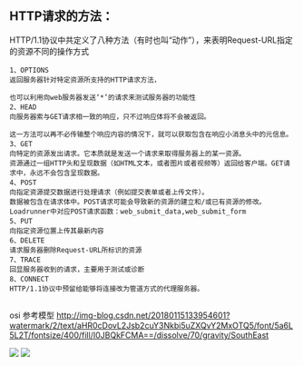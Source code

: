## HTTP请求的方法：

HTTP/1.1协议中共定义了八种方法（有时也叫“动作”），来表明Request-URL指定的资源不同的操作方式

```
1、OPTIONS
返回服务器针对特定资源所支持的HTTP请求方法，

也可以利用向web服务器发送‘*’的请求来测试服务器的功能性
2、HEAD
向服务器索与GET请求相一致的响应，只不过响应体将不会被返回。

这一方法可以再不必传输整个响应内容的情况下，就可以获取包含在响应小消息头中的元信息。
3、GET
向特定的资源发出请求。它本质就是发送一个请求来取得服务器上的某一资源。
资源通过一组HTTP头和呈现数据（如HTML文本，或者图片或者视频等）返回给客户端。GET请求中，永远不会包含呈现数据。
4、POST
向指定资源提交数据进行处理请求（例如提交表单或者上传文件）。
数据被包含在请求体中。POST请求可能会导致新的资源的建立和/或已有资源的修改。
Loadrunner中对应POST请求函数：web_submit_data,web_submit_form
5、PUT
向指定资源位置上传其最新内容
6、DELETE
请求服务器删除Request-URL所标识的资源
7、TRACE
回显服务器收到的请求，主要用于测试或诊断
8、CONNECT
HTTP/1.1协议中预留给能够将连接改为管道方式的代理服务器。
```

## 
 
osi 参考模型
http://img-blog.csdn.net/20180115133954601?watermark/2/text/aHR0cDovL2Jsb2cuY3Nkbi5uZXQvY2MxOTQ5/font/5a6L5L2T/fontsize/400/fill/I0JBQkFCMA==/dissolve/70/gravity/SouthEast

<img src='https://images2015.cnblogs.com/blog/705728/201604/705728-20160424234824085-667046040.png' />

<img src='https://images2015.cnblogs.com/blog/705728/201604/705728-20160424234825491-384470376.png' />
